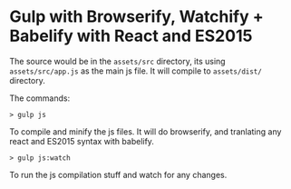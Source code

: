 # Gulp with Browserify, Watchify + Babelify with React and ES2015

The source would be in the `assets/src` directory, its using `assets/src/app.js` as the main js file. It will compile to `assets/dist/` directory.

The commands:
```
> gulp js
```
To compile and minify the js files. It will do browserify, and tranlating any react and ES2015 syntax with babelify.

```
> gulp js:watch
```
To run the js compilation stuff and watch for any changes.

